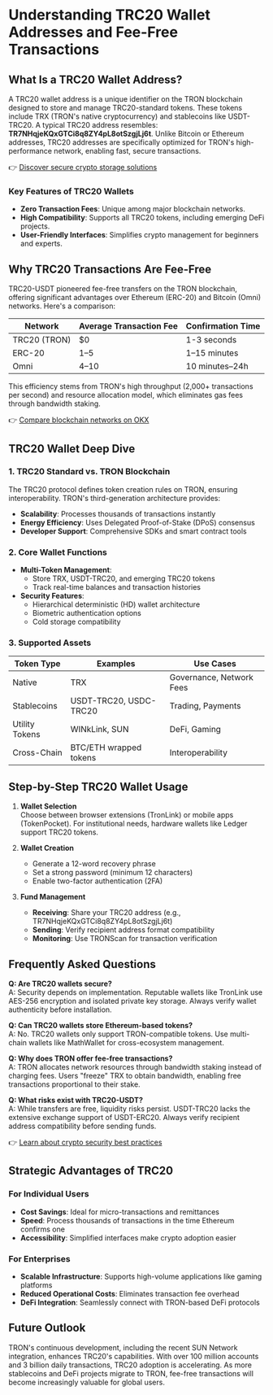 # Understanding TRC20 Wallet Addresses and Fee-Free Transactions  

## What Is a TRC20 Wallet Address?  

A TRC20 wallet address is a unique identifier on the TRON blockchain designed to store and manage TRC20-standard tokens. These tokens include TRX (TRON's native cryptocurrency) and stablecoins like USDT-TRC20. A typical TRC20 address resembles: **TR7NHqjeKQxGTCi8q8ZY4pL8otSzgjLj6t**. Unlike Bitcoin or Ethereum addresses, TRC20 addresses are specifically optimized for TRON's high-performance network, enabling fast, secure transactions.  

👉 [Discover secure crypto storage solutions](https://bit.ly/okx-bonus)  

### Key Features of TRC20 Wallets  
- **Zero Transaction Fees**: Unique among major blockchain networks.  
- **High Compatibility**: Supports all TRC20 tokens, including emerging DeFi projects.  
- **User-Friendly Interfaces**: Simplifies crypto management for beginners and experts.  

## Why TRC20 Transactions Are Fee-Free  

TRC20-USDT pioneered fee-free transfers on the TRON blockchain, offering significant advantages over Ethereum (ERC-20) and Bitcoin (Omni) networks. Here's a comparison:  

| Network      | Average Transaction Fee | Confirmation Time |  
|--------------|-------------------------|-------------------|  
| TRC20 (TRON) | $0                      | 1-3 seconds       |  
| ERC-20       | $1–$5                   | 1–15 minutes      |  
| Omni         | $4–$10                  | 10 minutes–24h    |  

This efficiency stems from TRON's high throughput (2,000+ transactions per second) and resource allocation model, which eliminates gas fees through bandwidth staking.  

👉 [Compare blockchain networks on OKX](https://bit.ly/okx-bonus)  

## TRC20 Wallet Deep Dive  

### 1. TRC20 Standard vs. TRON Blockchain  
The TRC20 protocol defines token creation rules on TRON, ensuring interoperability. TRON's third-generation architecture provides:  
- **Scalability**: Processes thousands of transactions instantly  
- **Energy Efficiency**: Uses Delegated Proof-of-Stake (DPoS) consensus  
- **Developer Support**: Comprehensive SDKs and smart contract tools  

### 2. Core Wallet Functions  
- **Multi-Token Management**:  
  - Store TRX, USDT-TRC20, and emerging TRC20 tokens  
  - Track real-time balances and transaction histories  
- **Security Features**:  
  - Hierarchical deterministic (HD) wallet architecture  
  - Biometric authentication options  
  - Cold storage compatibility  

### 3. Supported Assets  
| Token Type       | Examples                | Use Cases                   |  
|------------------|-------------------------|-----------------------------|  
| Native           | TRX                     | Governance, Network Fees    |  
| Stablecoins      | USDT-TRC20, USDC-TRC20  | Trading, Payments           |  
| Utility Tokens   | WINkLink, SUN           | DeFi, Gaming                |  
| Cross-Chain      | BTC/ETH wrapped tokens  | Interoperability            |  

## Step-by-Step TRC20 Wallet Usage  

1. **Wallet Selection**  
   Choose between browser extensions (TronLink) or mobile apps (TokenPocket). For institutional needs, hardware wallets like Ledger support TRC20 tokens.  

2. **Wallet Creation**  
   - Generate a 12-word recovery phrase  
   - Set a strong password (minimum 12 characters)  
   - Enable two-factor authentication (2FA)  

3. **Fund Management**  
   - **Receiving**: Share your TRC20 address (e.g., TR7NHqjeKQxGTCi8q8ZY4pL8otSzgjLj6t)  
   - **Sending**: Verify recipient address format compatibility  
   - **Monitoring**: Use TRONScan for transaction verification  

## Frequently Asked Questions  

**Q: Are TRC20 wallets secure?**  
A: Security depends on implementation. Reputable wallets like TronLink use AES-256 encryption and isolated private key storage. Always verify wallet authenticity before installation.  

**Q: Can TRC20 wallets store Ethereum-based tokens?**  
A: No. TRC20 wallets only support TRON-compatible tokens. Use multi-chain wallets like MathWallet for cross-ecosystem management.  

**Q: Why does TRON offer fee-free transactions?**  
A: TRON allocates network resources through bandwidth staking instead of charging fees. Users "freeze" TRX to obtain bandwidth, enabling free transactions proportional to their stake.  

**Q: What risks exist with TRC20-USDT?**  
A: While transfers are free, liquidity risks persist. USDT-TRC20 lacks the extensive exchange support of USDT-ERC20. Always verify recipient address compatibility before sending funds.  

👉 [Learn about crypto security best practices](https://bit.ly/okx-bonus)  

## Strategic Advantages of TRC20  

### For Individual Users  
- **Cost Savings**: Ideal for micro-transactions and remittances  
- **Speed**: Process thousands of transactions in the time Ethereum confirms one  
- **Accessibility**: Simplified interfaces make crypto adoption easier  

### For Enterprises  
- **Scalable Infrastructure**: Supports high-volume applications like gaming platforms  
- **Reduced Operational Costs**: Eliminates transaction fee overhead  
- **DeFi Integration**: Seamlessly connect with TRON-based DeFi protocols  

## Future Outlook  

TRON's continuous development, including the recent SUN Network integration, enhances TRC20's capabilities. With over 100 million accounts and 3 billion daily transactions, TRC20 adoption is accelerating. As more stablecoins and DeFi projects migrate to TRON, fee-free transactions will become increasingly valuable for global users.  
